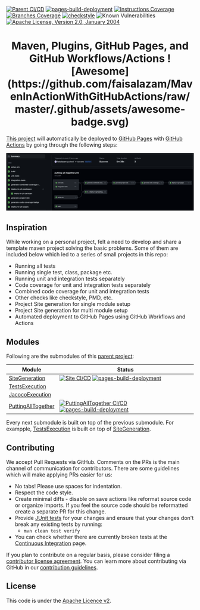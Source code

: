 [![Parent CI/CD][parent-cicd-badge-url]][parent-cicd-link-url]
[![pages-build-deployment][pages-build-deployment-badge-url]][pages-build-deployment-link-url]
[![Instructions Coverage][instructions-coverage-badge-url]][instructions-coverage-link-url]
[![Branches Coverage][branches-coverage-badge-url]][branches-coverage-link-url]
[![checkstyle][checkstyle-badge-url]][checkstyle-link-url]
![Known Vulnerabilities][known-vulnerabilities-badge-url]
[![Apache License, Version 2.0, January 2004][apache-license-badge-url]][apache-license-link-url]


<h1 style="text-align:center">
  Maven, Plugins, GitHub Pages, and GitHub Workflows/Actions ![Awesome](https://github.com/faisalazam/MavenInActionWithGitHubActions/raw/master/.github/assets/awesome-badge.svg)
</h1>

<p>
    <a href="https://faisalazam.github.io/MavenInActionWithGitHubActions">This project</a> 
    will automatically be deployed to <a href="https://pages.github.com/">GitHub Pages</a> 
    with <a href="https://github.com/features/actions">GitHub Actions</a> by going through the following steps:
</p>
<p>
    <a href="https://github.com/faisalazam/MavenInActionWithGitHubActions/actions/workflows/putting-all-together.yml">
        <img src="https://github.com/faisalazam/MavenInActionWithGitHubActions/raw/master/.github/assets/putting-all-together.png" alt="" />
    </a>
</p>

## Inspiration
<p>
    While working on a personal project, felt a need to develop and share a template maven project solving 
    the basic problems. Some of them are included below which led to a series of small projects in this repo:
</p>
<ul>
    <li>Running all tests</li>
    <li>Running single test, class, package etc.</li>
    <li>Running unit and integration tests separately</li>
    <li>Code coverage for unit and integration tests separately</li>
    <li>Combined code coverage for unit and integration tests</li>
    <li>Other checks like checkstyle, PMD, etc.</li>
    <li>Project Site generation for single module setup</li>
    <li>Project Site generation for multi module setup</li>
    <li>Automated deployment to GitHub Pages using GitHub Workflows and Actions</li>
</ul>

## Modules
Following are the submodules of this [parent project][parent-project-url]:

| Module                                         | Status                                                                                                                                                                                      |
|------------------------------------------------|---------------------------------------------------------------------------------------------------------------------------------------------------------------------------------------------|
| [SiteGeneration][site-generation-url]          | [![Site CI/CD][site-cicd-badge-url]][site-cicd-link-url] [![pages-build-deployment][pages-build-deployment-badge-url]][pages-build-deployment-link-url]                                     |
| [TestsExecution][tests-execution-url]          |                                                                                                                                                                                             |
| [JacocoExecution][jacoco-execution-url]        |                                                                                                                                                                                             |
| [PuttingAllTogether][putting-all-together-url] | [![PuttingAllTogether CI/CD][putting-all-together-badge-url]][putting-all-together-link-url] [![pages-build-deployment][pages-build-deployment-badge-url]][pages-build-deployment-link-url] |

Every next submodule is built on top of the previous submodule. For exampple, [TestsExecution][tests-execution-url] is 
built on top of [SiteGeneration][site-generation-url].

Contributing
------------

We accept Pull Requests via GitHub. Comments on the PRs is the main channel of communication for contributors.
There are some guidelines which will make applying PRs easier for us:
+ No tabs! Please use spaces for indentation.
+ Respect the code style.
+ Create minimal diffs - disable on save actions like reformat source code or organize imports. If you feel the source code should be reformatted create a separate PR for this change.
+ Provide [JUnit tests][junit-url] for your changes and ensure that your changes don't break any existing tests by running:
    + ```mvn clean test verify```
+ You can check whether there are currently broken tests at the [Continuous Integration][parent-cicd-link-url] page.

If you plan to contribute on a regular basis, please consider filing a [contributor license agreement][contributor-license-agreement-url].
You can learn more about contributing via GitHub in our [contribution guidelines](CONTRIBUTING.md).

License
-------
This code is under the [Apache Licence v2][apache-license-link-url].

<!-- MARKDOWN LINKS & IMAGES -->
<!-- https://www.markdownguide.org/basic-syntax/#reference-style-links -->
[parent-cicd-badge-url]:https://github.com/faisalazam/MavenInActionWithGitHubActions/actions/workflows/parent-build.yml/badge.svg
[parent-cicd-link-url]:https://github.com/faisalazam/MavenInActionWithGitHubActions/actions/workflows/parent-build.yml
[pages-build-deployment-badge-url]:https://github.com/faisalazam/MavenInActionWithGitHubActions/actions/workflows/pages/pages-build-deployment/badge.svg
[pages-build-deployment-link-url]:https://github.com/faisalazam/MavenInActionWithGitHubActions/actions/workflows/pages/pages-build-deployment
[instructions-coverage-badge-url]:https://faisalazam.github.io/MavenInActionWithGitHubActions/INDIVIDUAL_MODULES/PuttingAllTogether/jacoco-merged/jacoco-resources/badges/jacoco.svg
[instructions-coverage-link-url]:https://faisalazam.github.io/MavenInActionWithGitHubActions/INDIVIDUAL_MODULES/PuttingAllTogether/jacoco-merged/index.html
[branches-coverage-badge-url]:https://faisalazam.github.io/MavenInActionWithGitHubActions/INDIVIDUAL_MODULES/PuttingAllTogether/jacoco-merged/jacoco-resources/badges/branches.svg
[branches-coverage-link-url]:https://faisalazam.github.io/MavenInActionWithGitHubActions/INDIVIDUAL_MODULES/PuttingAllTogether/jacoco-merged/index.html
[checkstyle-badge-url]:https://faisalazam.github.io/MavenInActionWithGitHubActions/INDIVIDUAL_MODULES/PuttingAllTogether/badges/checkstyle-result.svg
[checkstyle-link-url]:https://faisalazam.github.io/MavenInActionWithGitHubActions/INDIVIDUAL_MODULES/PuttingAllTogether/checkstyle.html
[known-vulnerabilities-badge-url]:https://snyk.io/test/github/faisalazam/maveninactionwithgithubactions/badge.svg
[apache-license-badge-url]:https://img.shields.io/github/license/apache/maven.svg?label=License
[apache-license-link-url]:https://www.apache.org/licenses/LICENSE-2.0
[site-cicd-badge-url]:https://github.com/faisalazam/MavenInActionWithGitHubActions/actions/workflows/site-generation.yml/badge.svg
[site-cicd-link-url]:https://github.com/faisalazam/MavenInActionWithGitHubActions/actions/workflows/site-generation.yml
[putting-all-together-badge-url]:https://github.com/faisalazam/MavenInActionWithGitHubActions/actions/workflows/putting-all-together.yml/badge.svg
[putting-all-together-link-url]:https://github.com/faisalazam/MavenInActionWithGitHubActions/actions/workflows/putting-all-together.yml
[parent-project-url]:https://faisalazam.github.io/MavenInActionWithGitHubActions/staging/index.html
[site-generation-url]:https://faisalazam.github.io/MavenInActionWithGitHubActions/staging/SiteGeneration/sitegeneration/index.html
[tests-execution-url]:https://faisalazam.github.io/MavenInActionWithGitHubActions/staging/TestsExecution/testsexecution/index.html
[jacoco-execution-url]:https://faisalazam.github.io/MavenInActionWithGitHubActions/staging/JacocoExecution/jacocoexecution/index.html
[putting-all-together-url]:https://faisalazam.github.io/MavenInActionWithGitHubActions/staging/PuttingAllTogether/puttingalltogether/index.html
[junit-url]:https://junit.org/junit5/docs/current/user-guide
[contributor-license-agreement-url]:https://www.apache.org/licenses/#clas